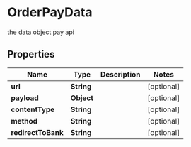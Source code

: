 

# OrderPayData

the data object pay api

## Properties

| Name | Type | Description | Notes |
|------------ | ------------- | ------------- | -------------|
|**url** | **String** |  |  [optional] |
|**payload** | **Object** |  |  [optional] |
|**contentType** | **String** |  |  [optional] |
|**method** | **String** |  |  [optional] |
|**redirectToBank** | **String** |  |  [optional] |



